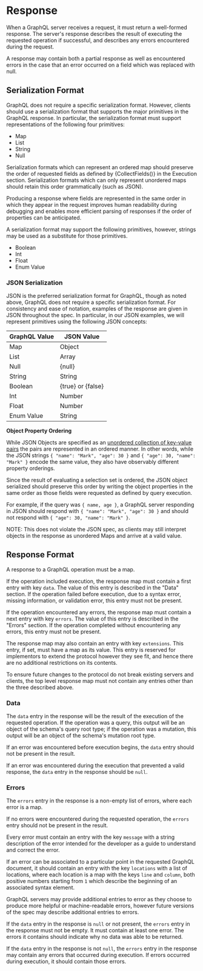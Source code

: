 # Response

When a GraphQL server receives a request, it must return a well-formed
response. The server's response describes the result of executing the requested
operation if successful, and describes any errors encountered during the
request.

A response may contain both a partial response as well as encountered errors in
the case that an error occurred on a field which was replaced with null.


## Serialization Format

GraphQL does not require a specific serialization format. However, clients
should use a serialization format that supports the major primitives in the
GraphQL response. In particular, the serialization format must support
representations of the following four primitives:

 * Map
 * List
 * String
 * Null

Serialization formats which can represent an ordered map should preserve the
order of requested fields as defined by {CollectFields()} in the Execution
section. Serialization formats which can only represent unordered maps should
retain this order grammatically (such as JSON).

Producing a response where fields are represented in the same order in which
they appear in the request improves human readability during debugging and
enables more efficient parsing of responses if the order of properties can
be anticipated.

A serialization format may support the following primitives, however, strings
may be used as a substitute for those primitives.

 * Boolean
 * Int
 * Float
 * Enum Value


### JSON Serialization

JSON is the preferred serialization format for GraphQL, though as noted above,
GraphQL does not require a specific serialization format. For consistency and
ease of notation, examples of the response are given in JSON throughout the
spec. In particular, in our JSON examples, we will represent primitives using
the following JSON concepts:

| GraphQL Value | JSON Value        |
| ------------- | ----------------- |
| Map           | Object            |
| List          | Array             |
| Null          | {null}            |
| String        | String            |
| Boolean       | {true} or {false} |
| Int           | Number            |
| Float         | Number            |
| Enum Value    | String            |

**Object Property Ordering**

While JSON Objects are specified as an
[unordered collection of key-value pairs](https://tools.ietf.org/html/rfc7159#section-4)
the pairs are represented in an ordered manner. In other words, while the JSON
strings `{ "name": "Mark", "age": 30 }` and `{ "age": 30, "name": "Mark" }`
encode the same value, they also have observably different property orderings.

Since the result of evaluating a selection set is ordered, the JSON object
serialized should preserve this order by writing the object properties in the
same order as those fields were requested as defined by query execution.

For example, if the query was `{ name, age }`, a GraphQL server responding in
JSON should respond with `{ "name": "Mark", "age": 30 }` and should not respond
with `{ "age": 30, "name": "Mark" }`.

NOTE: This does not violate the JSON spec, as clients may still interpret
objects in the response as unordered Maps and arrive at a valid value.


## Response Format

A response to a GraphQL operation must be a map.

If the operation included execution, the response map must contain a first entry
with key `data`. The value of this entry is described in the "Data" section. If
the operation failed before execution, due to a syntax error, missing
information, or validation error, this entry must not be present.

If the operation encountered any errors, the response map must contain a next
entry with key `errors`. The value of this entry is described in the "Errors"
section. If the operation completed without encountering any errors, this entry
must not be present.

The response map may also contain an entry with key `extensions`. This entry,
if set, must have a map as its value. This entry is reserved for implementors
to extend the protocol however they see fit, and hence there are no additional
restrictions on its contents.

To ensure future changes to the protocol do not break existing servers and
clients, the top level response map must not contain any entries other than the
three described above.


### Data

The `data` entry in the response will be the result of the execution of the
requested operation. If the operation was a query, this output will be an
object of the schema's query root type; if the operation was a mutation, this
output will be an object of the schema's mutation root type.

If an error was encountered before execution begins, the `data` entry should
not be present in the result.

If an error was encountered during the execution that prevented a valid
response, the `data` entry in the response should be `null`.


### Errors

The `errors` entry in the response is a non-empty list of errors, where each
error is a map.

If no errors were encountered during the requested operation, the `errors`
entry should not be present in the result.

Every error must contain an entry with the key `message` with a string
description of the error intended for the developer as a guide to understand
and correct the error.

If an error can be associated to a particular point in the requested GraphQL
document, it should contain an entry with the key `locations` with a list of
locations, where each location is a map with the keys `line` and `column`, both
positive numbers starting from `1` which describe the beginning of an
associated syntax element.

GraphQL servers may provide additional entries to error as they choose to
produce more helpful or machine-readable errors, however future versions of the
spec may describe additional entries to errors.

If the `data` entry in the response is `null` or not present, the `errors`
entry in the response must not be empty. It must contain at least one error.
The errors it contains should indicate why no data was able to be returned.

If the `data` entry in the response is not `null`, the `errors` entry in the
response may contain any errors that occurred during execution. If errors
occurred during execution, it should contain those errors.
